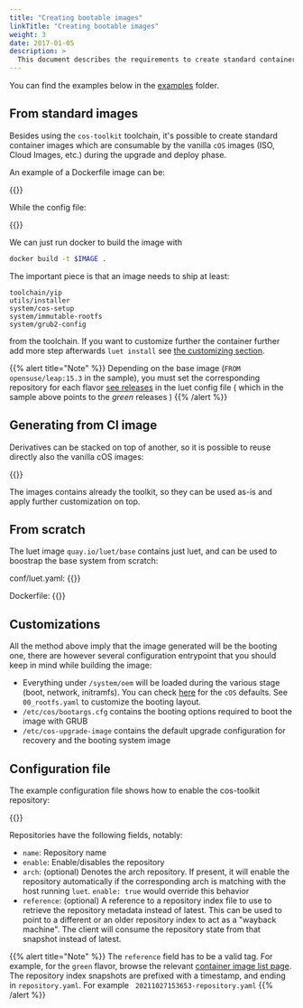 ```yaml
---
title: "Creating bootable images"
linkTitle: "Creating bootable images"
weight: 3
date: 2017-01-05
description: >
  This document describes the requirements to create standard container images that can be used for `cOS` deployments
---
```



You can find the examples below in the [examples](https://github.com/rancher-sandbox/cOS-toolkit/tree/master/examples) folder.

## From standard images

Besides using the `cos-toolkit` toolchain, it's possible to create standard container images which are consumable by the vanilla `cOS` images (ISO, Cloud Images, etc.) during the upgrade and deploy phase.

An example of a Dockerfile image can be:


{{<githubembed repo="rancher-sandbox/cos-toolkit" file="examples/standard/Dockerfile" lang="Dockerfile">}}

While the config file:

{{<githubembed repo="rancher-sandbox/cos-toolkit" file="examples/standard/conf/luet.yaml" lang="yaml">}}

We can just run docker to build the image with 

```bash
docker build -t $IMAGE .
```

The important piece is that an image needs to ship at least:

```
toolchain/yip
utils/installer
system/cos-setup
system/immutable-rootfs
system/grub2-config
```

from the toolchain. If you want to customize further the container further add more step afterwards `luet install` see [the customizing section](../../customizing).

{{% alert title="Note" %}}
Depending on the base image (`FROM opensuse/leap:15.3` in the sample), you must set the corresponding repository for each flavor [see releases](../../getting-started/download#releases) in the luet config file ( which in the sample above points to the _green_ releases )
{{% /alert %}}

## Generating from CI image

Derivatives can be stacked on top of another, so it is possible to reuse directly also the vanilla cOS images:

{{<githubembed repo="rancher-sandbox/cos-toolkit" file="examples/cos-official/Dockerfile" lang="Dockerfile">}}

The images contains already the toolkit, so they can be used as-is and apply further customization on top.

## From scratch

The luet image `quay.io/luet/base` contains just luet, and can be used to boostrap the base system from scratch:

conf/luet.yaml:
{{<githubembed repo="rancher-sandbox/cos-toolkit" file="examples/scratch/conf/luet.yaml" lang="yaml">}}

Dockerfile:
{{<githubembed repo="rancher-sandbox/cos-toolkit" file="examples/scratch/Dockerfile" lang="Dockerfile">}}

## Customizations

All the method above imply that the image generated will be the booting one, there are however several configuration entrypoint that you should keep in mind while building the image:

- Everything under `/system/oem` will be loaded during the various stage (boot, network, initramfs). You can check [here](https://github.com/rancher-sandbox/cOS-toolkit/tree/e411d8b3f0044edffc6fafa39f3097b471ef46bc/packages/cloud-config/oem) for the `cOS` defaults. See `00_rootfs.yaml` to customize the booting layout.
- `/etc/cos/bootargs.cfg` contains the booting options required to boot the image with GRUB
- `/etc/cos-upgrade-image` contains the default upgrade configuration for recovery and the booting system image

## Configuration file

The example configuration file shows how to enable the cos-toolkit repository:

{{<githubembed repo="rancher-sandbox/cos-toolkit" file="examples/standard/conf/luet.yaml" lang="yaml">}}

Repositories have the following fields, notably:

- `name`: Repository name
- `enable`: Enable/disables the repository
- `arch`:  (optional) Denotes the arch repository. If present, it will enable the repository automatically if the corresponding arch is matching with the host running `luet`. `enable: true` would override this behavior
- `reference`: (optional) A reference to a repository index file to use to retrieve the repository metadata instead of latest. This can be used to point to a different or an older repository index to act as a "wayback machine". The client will consume the repository state from that snapshot instead of latest.
  
{{% alert title="Note" %}}
The `reference` field has to be a valid tag. For example, for the `green` flavor, browse the relevant [container image list page](https://quay.io/repository/costoolkit/releases-green?tab=tags). The repository index snapshots are prefixed with a timestamp, and ending in `repository.yaml`. For example ` 20211027153653-repository.yaml`
{{% /alert %}}
